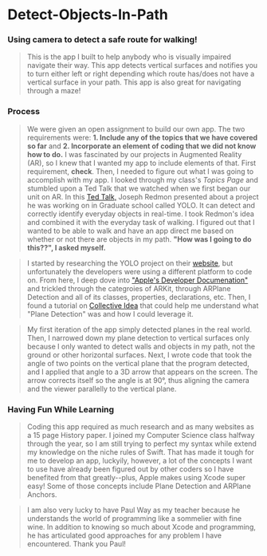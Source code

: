 # Detect-Objects-In-Path
### Using camera to detect a safe route for walking!

> This is the app I built to help anybody who is visually impaired navigate their way. This app detects vertical surfaces and notifies you to turn either left or right depending which route has/does not have a vertical surface in your path. This app is also great for navigating through a maze!

### Process

> We were given an open assignment to build our own app. The two requirements were: <b> 1. Include any of the topics that we have covered so far</b> and <b>2. Incorporate an element of coding that we did not know how to do.</b> I was fascinated by our projects in Augmented Reality (AR), so I knew that I wanted my app to include elements of that. First requirement, <b>check</b>. Then, I needed to figure out what I was going to accomplish with my app. I looked through my class's <i>Topics Page</i> and stumbled upon a Ted Talk that we watched when we first began our unit on AR. In this <a href="https://www.ted.com/talks/joseph_redmon_how_a_computer_learns_to_recognize_objects_instantly?language=en">Ted Talk,</a> Joseph Redmon presented about a project he was working on in Graduate school called YOLO. It can detect and correctly identify everyday objects in real-time. I took Redmon's idea and combined it with the everyday task of walking. I figured out that I wanted to be able to walk and have an app direct me based on whether or not there are objects in my path. <b>"How was I going to do this??", I asked myself.</b>

> I started by researching the YOLO project on their <a href= "https://pjreddie.com/darknet/yolo/">website</a>, but unfortunately the developers were using a different platform to code on. From here, I deep dove into <a href= "https://developer.apple.com/documentation"> "Apple's Developer Documenation"</a> and trickled through the categroies of ARKit, through ARPlane Detection and all of its classes, properties, declarations, etc. Then, I found a tutorial on <a href= "https://collectiveidea.com/blog/archives/2018/04/30/part-1-arkit-wall-and-plane-detection-for-ios-11.3">Collective Idea</a> that could help me understand what "Plane Detection" was and how I could leverage it. 

> My first iteration of the app simply detected planes in the real world. Then, I narrowed down my plane detection to vertical surfaces only because I only wanted to detect  walls and objects in my path, not the ground or other horizontal surfaces. Next, I wrote code that took the angle of two points on the vertical plane that the program detected, and I applied that angle to a 3D arrow that appears on the screen. The arrow corrects itself so the angle is at 90°, thus aligning the camera and the viewer parallelly to the vertical plane.

### Having Fun While Learning

> Coding this app required as much research and as many websites as a 15 page History paper. I joined my Computer Science class halfway through the year, so I am still trying to perfect my syntax while extend my knowledge on the niche rules of Swift. That has made it tough for me to develop an app, luckyily, however, a lot of the concepts I want to use have already been figured out by other coders so I have benefited from that greatly--plus, Apple makes using Xcode super easy! Some of those concepts include Plane Detection and ARPlane Anchors.

> I am also very lucky to have Paul Way as my teacher because he understands the world of programming like a sommelier with fine wine. In addition to knowing so much about Xcode and programming, he has articulated good approaches for any problem I have encountered. Thank you Paul!
